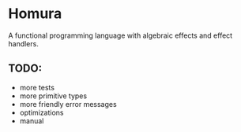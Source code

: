 # Homura

A functional programming language with algebraic effects and effect handlers. 

## TODO:

- more tests
- more primitive types
- more friendly error messages
- optimizations
- manual